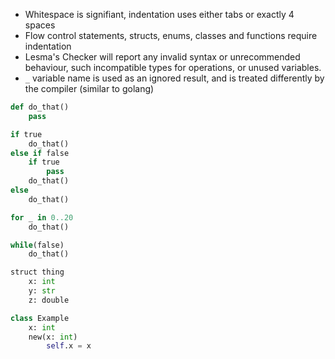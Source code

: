 - Whitespace is signifiant, indentation uses either tabs or exactly 4 spaces
- Flow control statements, structs, enums, classes and functions require indentation
- Lesma's Checker will report any invalid syntax or unrecommended behaviour, such incompatible types for operations, or unused variables.
- `_` variable name is used as an ignored result, and is treated differently by the compiler (similar to golang)


```py
def do_that()
	pass

if true
	do_that()
else if false
	if true
		pass
	do_that()
else
	do_that()

for _ in 0..20
	do_that()

while(false)
	do_that()

struct thing
	x: int
	y: str
	z: double

class Example
	x: int
	new(x: int)
		self.x = x
```

